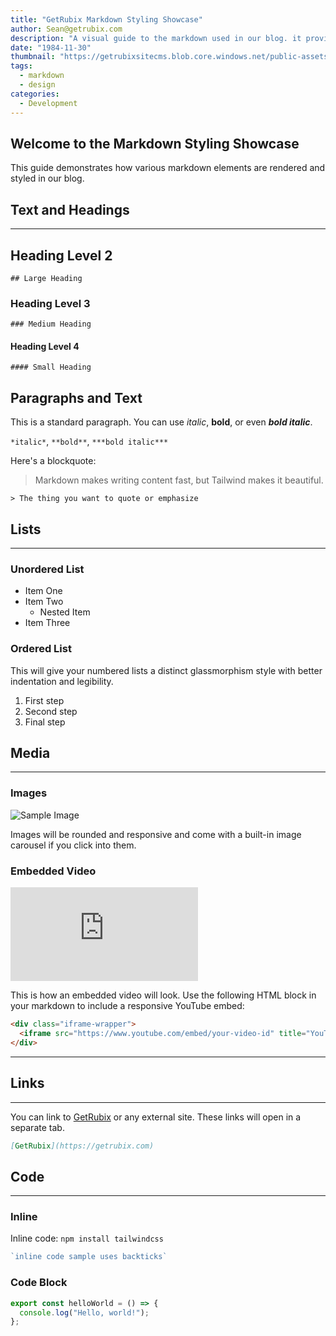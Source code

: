 ```yaml
---
title: "GetRubix Markdown Styling Showcase"
author: Sean@getrubix.com
description: "A visual guide to the markdown used in our blog. it provides example usage of the styling elements you can use"
date: "1984-11-30"
thumbnail: "https://getrubixsitecms.blob.core.windows.net/public-assets/content/v1/mardown-glass-tile-blog.png"
tags:
  - markdown
  - design
categories:
  - Development
---
```


## Welcome to the Markdown Styling Showcase

This guide demonstrates how various markdown elements are rendered and styled in our blog.

## Text and Headings

---

## Heading Level 2  
`## Large Heading`

### Heading Level 3  
`### Medium Heading`

#### Heading Level 4  
`#### Small Heading`

## Paragraphs and Text

This is a standard paragraph. You can use *italic*, **bold**, or even ***bold italic***.

`*italic*`, `**bold**`, `***bold italic***`

Here's a blockquote:

> Markdown makes writing content fast, but Tailwind makes it beautiful.

`> The thing you want to quote or emphasize`

## Lists

---

### Unordered List

- Item One  
- Item Two  
  - Nested Item  
- Item Three  

### Ordered List

This will give your numbered lists a distinct glassmorphism style with better indentation and legibility.

1. First step  
2. Second step  
3. Final step  

## Media

---

### Images

![Sample Image](https://placehold.co/600x200?text=Image+Preview)

Images will be rounded and responsive and come with a built-in image carousel if you click into them.

### Embedded Video

<div class="iframe-wrapper">
  <iframe src="https://www.youtube.com/embed/4y6u5OIn73g?feature=oembed" title="YouTube video player" frameborder="0" allowfullscreen></iframe>
</div>

This is how an embedded video will look. Use the following HTML block in your markdown to include a responsive YouTube embed:

```html
<div class="iframe-wrapper">
  <iframe src="https://www.youtube.com/embed/your-video-id" title="YouTube video player" frameborder="0" allowfullscreen></iframe>
</div>
```

---

## Links

---

You can link to [GetRubix](https://getrubix.com) or any external site. These links will open in a separate tab.

```markdown
[GetRubix](https://getrubix.com)
```

## Code

---

### Inline

Inline code: `npm install tailwindcss`

```ts
`inline code sample uses backticks`
```

### Code Block

```ts
export const helloWorld = () => {
  console.log("Hello, world!");
};
```